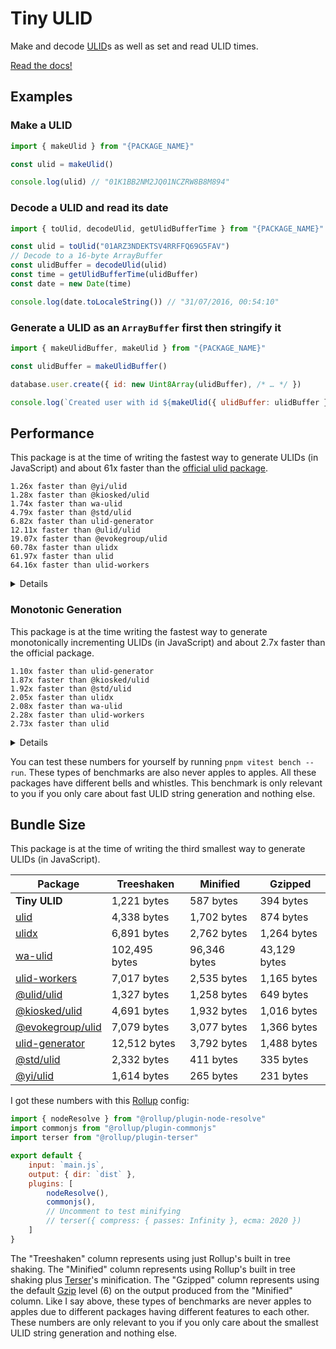 # Tiny ULID
Make and decode [ULID](https://github.com/ulid/spec#readme)s as well as set and read ULID times.

[Read the docs!](https://jsr.io/@sn/ulid/doc)

## Examples
### Make a ULID
```js
import { makeUlid } from "{PACKAGE_NAME}"

const ulid = makeUlid()

console.log(ulid) // "01K1BB2NM2JQ01NCZRW8B8M894"
```

### Decode a ULID and read its date
```js
import { toUlid, decodeUlid, getUlidBufferTime } from "{PACKAGE_NAME}"

const ulid = toUlid("01ARZ3NDEKTSV4RRFFQ69G5FAV")
// Decode to a 16-byte ArrayBuffer
const ulidBuffer = decodeUlid(ulid)
const time = getUlidBufferTime(ulidBuffer)
const date = new Date(time)

console.log(date.toLocaleString()) // "31/07/2016, 00:54:10"
```

### Generate a ULID as an `ArrayBuffer` first then stringify it
```js
import { makeUlidBuffer, makeUlid } from "{PACKAGE_NAME}"

const ulidBuffer = makeUlidBuffer()

database.user.create({ id: new Uint8Array(ulidBuffer), /* … */ })

console.log(`Created user with id ${makeUlid({ ulidBuffer: ulidBuffer })}`) // "Created user with id 01K1BBWHP7PMEEAPCGPKW62CTM"
```

## Performance
This package is at the time of writing the fastest way to generate ULIDs (in JavaScript) and about 61x faster than the
[official ulid package](https://www.npmjs.com/package/ulid).

```
1.26x faster than @yi/ulid
1.28x faster than @kiosked/ulid
1.74x faster than wa-ulid
4.79x faster than @std/ulid
6.82x faster than ulid-generator
12.11x faster than @ulid/ulid
19.07x faster than @evokegroup/ulid
60.78x faster than ulidx
61.97x faster than ulid
64.16x faster than ulid-workers
```

<details>
<summary>Details</summary>
<pre><code>
name                        hz     min      max    mean     p75     p99    p995    p999      rme  samples
tiny-ulid         2,577,373.38  0.0003   0.6821  0.0004  0.0004  0.0008  0.0014  0.0030   ±0.50%  1288687
ulid                 41,593.96  0.0175  14.1989  0.0240  0.0192  0.0357  0.0379  0.0683  ±14.60%    20797
ulidx                42,403.94  0.0172  14.9321  0.0236  0.0189  0.0362  0.0380  0.0521  ±14.43%    21202
wa-ulid           1,484,659.94  0.0004   0.5178  0.0007  0.0009  0.0010  0.0017  0.0035   ±0.32%   742331
ulid-workers         40,168.52  0.0175  16.0449  0.0249  0.0196  0.0255  0.0305  0.0357  ±15.94%    20085
@ulid/ulid          212,777.65  0.0035   1.7778  0.0047  0.0045  0.0062  0.0071  0.0140   ±2.68%   106389
@kiosked/ulid     2,020,010.70  0.0004   0.2188  0.0005  0.0005  0.0008  0.0008  0.0013   ±0.39%  1010006
@evokegroup/ulid    135,161.12  0.0065   1.0910  0.0074  0.0072  0.0098  0.0116  0.0187   ±1.76%    67581
ulid-generator      377,932.71  0.0021   2.5506  0.0026  0.0024  0.0030  0.0044  0.0067   ±4.48%   188967
@std/ulid           537,650.20  0.0015   3.8004  0.0019  0.0017  0.0029  0.0035  0.0052   ±5.82%   269365
@yi/ulid          2,042,408.77  0.0004   6.9220  0.0005  0.0005  0.0008  0.0009  0.0013   ±2.73%  1021205
</code></pre>
</details>


### Monotonic Generation
This package is at the time writing the fastest way to generate monotonically incrementing ULIDs (in JavaScript) and
about 2.7x faster than the official package.

```
1.10x faster than ulid-generator
1.87x faster than @kiosked/ulid
1.92x faster than @std/ulid
2.05x faster than ulidx
2.08x faster than wa-ulid
2.28x faster than ulid-workers
2.73x faster than ulid
```

<details>
<summary>Details</summary>
<pre><code>
name                        hz     min     max    mean     p75     p99    p995    p999     rme  samples
tiny-ulid         5,927,058.21  0.0001  1.6997  0.0002  0.0002  0.0003  0.0003  0.0006  ±0.68%  2963530
ulid              2,174,425.76  0.0003  0.2634  0.0005  0.0005  0.0006  0.0006  0.0032  ±0.48%  1087213
ulidx             2,893,800.30  0.0003  0.3107  0.0003  0.0003  0.0005  0.0006  0.0015  ±0.44%  1446901
wa-ulid           2,847,165.90  0.0003  0.2721  0.0004  0.0004  0.0005  0.0006  0.0010  ±0.39%  1423583
ulid-workers      2,603,224.62  0.0003  0.2014  0.0004  0.0004  0.0005  0.0006  0.0026  ±0.41%  1301613
@kiosked/ulid     3,164,119.08  0.0003  0.2095  0.0003  0.0003  0.0004  0.0005  0.0011  ±0.27%  1582060
ulid-generator    5,370,603.62  0.0002  0.1349  0.0002  0.0002  0.0002  0.0002  0.0005  ±0.15%  2685302
@std/ulid         3,091,482.32  0.0003  0.3658  0.0003  0.0003  0.0004  0.0005  0.0013  ±0.34%  1545742
</code></pre>
</details>

You can test these numbers for yourself by running `pnpm vitest bench --run`.
These types of benchmarks are also never apples to apples. All these packages have different bells and whistles. This
benchmark is only relevant to you if you only care about fast ULID string generation and nothing else.

## Bundle Size
This package is at the time of writing the third smallest way to generate ULIDs (in JavaScript).

|                               Package                              |   Treeshaken  |   Minified   |    Gzipped   |
|--------------------------------------------------------------------|---------------|--------------|--------------|
| **Tiny ULID**                                                      |   1,221 bytes |    587 bytes |    394 bytes |
| [ulid](https://www.npmjs.com/package/ulid)                         |   4,338 bytes |  1,702 bytes |    874 bytes |
| [ulidx](https://www.npmjs.com/package/ulidx)                       |   6,891 bytes |  2,762 bytes |  1,264 bytes |
| [wa-ulid](https://www.npmjs.com/package/wa-ulid)                   | 102,495 bytes | 96,346 bytes | 43,129 bytes |
| [ulid-workers](https://www.npmjs.com/package/ulid-workers)         |   7,017 bytes |  2,535 bytes |  1,165 bytes |
| [@ulid/ulid](https://www.npmjs.com/package/@ulid/ulid)             |   1,327 bytes |  1,258 bytes |    649 bytes |
| [@kiosked/ulid](https://www.npmjs.com/package/@kiosked/ulid)       |   4,691 bytes |  1,932 bytes |  1,016 bytes |
| [@evokegroup/ulid](https://www.npmjs.com/package/@evokegroup/ulid) |   7,079 bytes |  3,077 bytes |  1,366 bytes |
| [ulid-generator](https://www.npmjs.com/package/ulid-generator)     |  12,512 bytes |  3,792 bytes |  1,488 bytes |
| [@std/ulid](https://jsr.io/@std/ulid)                              |   2,332 bytes |    411 bytes |    335 bytes |
| [@yi/ulid](https://jsr.io/@yi/ulid)                                |   1,614 bytes |    265 bytes |    231 bytes |
 
I got these numbers with this [Rollup](https://rollupjs.org/) config:

```js
import { nodeResolve } from "@rollup/plugin-node-resolve"
import commonjs from "@rollup/plugin-commonjs"
import terser from "@rollup/plugin-terser"

export default {
	input: `main.js`,
	output: { dir: `dist` },
	plugins: [
		nodeResolve(),
		commonjs(),
		// Uncomment to test minifying
		// terser({ compress: { passes: Infinity }, ecma: 2020 })
	]
}

```

The "Treeshaken" column represents using just Rollup's built in tree shaking.
The "Minified" column represents using Rollup's built in tree shaking plus [Terser](https://terser.org/)'s minification.
The "Gzipped" column represents using the default [Gzip](https://en.wikipedia.org/wiki/Gzip) level (6) on the output produced from the "Minified" column.
Like I say above, these types of benchmarks are never apples to apples due to different packages having different features to each other.
These numbers are only relevant to you if you only care about the smallest ULID string generation and nothing else.
